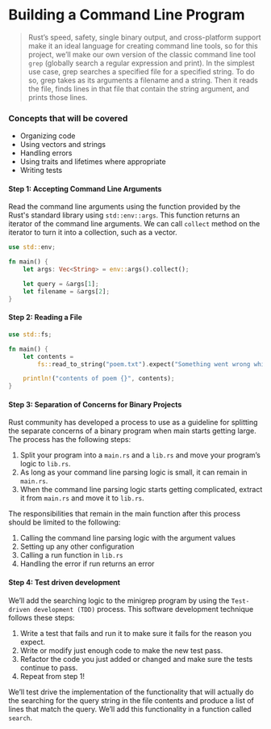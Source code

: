 # Building a Command Line Program

> Rust’s speed, safety, single binary output, and cross-platform support make it an ideal language for creating command line tools, so for this project, we’ll make our own version of the classic command line tool `grep` (globally search a regular expression and print). In the simplest use case, grep searches a specified file for a specified string. To do so, grep takes as its arguments a filename and a string. Then it reads the file, finds lines in that file that contain the string argument, and prints those lines.

### Concepts that will be covered

- Organizing code
- Using vectors and strings
- Handling errors
- Using traits and lifetimes where appropriate
- Writing tests

#### Step 1: Accepting Command Line Arguments

Read the command line arguments using the function provided by the Rust's standard library using `std::env::args`. This function returns an iterator of the command line arguments. We can call `collect` method on the iterator to turn it into a collection, such as a vector.

```rust
use std::env;

fn main() {
    let args: Vec<String> = env::args().collect();

    let query = &args[1];
    let filename = &args[2];
}
```

#### Step 2: Reading a File

```rust
use std::fs;

fn main() {
    let contents =
        fs::read_to_string("poem.txt").expect("Something went wrong while reading the file");

    println!("contents of poem {}", contents);
}
```

#### Step 3: Separation of Concerns for Binary Projects

Rust community has developed a process to use as a guideline for splitting the separate concerns of a binary program when main starts getting large. The process has the following steps:

1. Split your program into a `main.rs` and a `lib.rs` and move your program’s logic to `lib.rs`.
2. As long as your command line parsing logic is small, it can remain in `main.rs`.
3. When the command line parsing logic starts getting complicated, extract it from `main.rs` and move it to `lib.rs`.

The responsibilities that remain in the main function after this process should be limited to the following:

1. Calling the command line parsing logic with the argument values
2. Setting up any other configuration
3. Calling a run function in `lib.rs`
4. Handling the error if run returns an error

#### Step 4: Test driven development

We’ll add the searching logic to the minigrep program by using the `Test-driven development (TDD)` process. This software development technique follows these steps:

1. Write a test that fails and run it to make sure it fails for the reason you expect.
2. Write or modify just enough code to make the new test pass.
3. Refactor the code you just added or changed and make sure the tests continue to pass.
4. Repeat from step 1!

We’ll test drive the implementation of the functionality that will actually do the searching for the query string in the file contents and produce a list of lines that match the query. We’ll add this functionality in a function called `search`.
